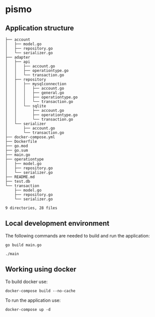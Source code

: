 # pismo

## Application structure

```
├── account
│   ├── model.go
│   ├── repository.go
│   └── serializer.go
├── adapter
│   ├── api
│   │   ├── account.go
│   │   ├── operationtype.go
│   │   └── transaction.go
│   ├── repository
│   │   ├── mysqlconnection
│   │   │   ├── account.go
│   │   │   ├── general.go
│   │   │   ├── operationtype.go
│   │   │   └── transaction.go
│   │   └── sqlite
│   │       ├── account.go
│   │       ├── operationtype.go
│   │       └── transaction.go
│   └── serializer
│       ├── account.go
│       └── transaction.go
├── docker-compose.yml
├── Dockerfile
├── go.mod
├── go.sum
├── main.go
├── operationtype
│   ├── model.go
│   ├── repository.go
│   └── serializer.go
├── README.md
├── test.db
└── transaction
    ├── model.go
    ├── repository.go
    └── serializer.go

9 directories, 28 files
```

## Local development environment

The following commands are needed to build and run the application:

```
go build main.go

./main
```

## Working using docker

To build docker use:

```
docker-compose build --no-cache
```

To run the application use:

```
docker-compose up -d
```
